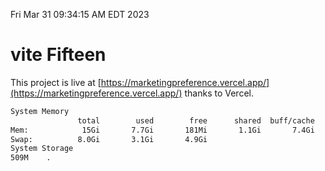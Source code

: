 Fri Mar 31 09:34:15 AM EDT 2023

# vite Fifteen


This project is live at [https://marketingpreference.vercel.app/](https://marketingpreference.vercel.app/) thanks to Vercel.

```bash
System Memory
               total        used        free      shared  buff/cache   available
Mem:            15Gi       7.7Gi       181Mi       1.1Gi       7.4Gi       6.1Gi
Swap:          8.0Gi       3.1Gi       4.9Gi
System Storage
509M	.
